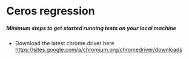 Ceros regression
=====================

##### Minimum steps to get started running tests on your local machine
- Download the latest chrome driver here https://sites.google.com/a/chromium.org/chromedriver/downloads
 